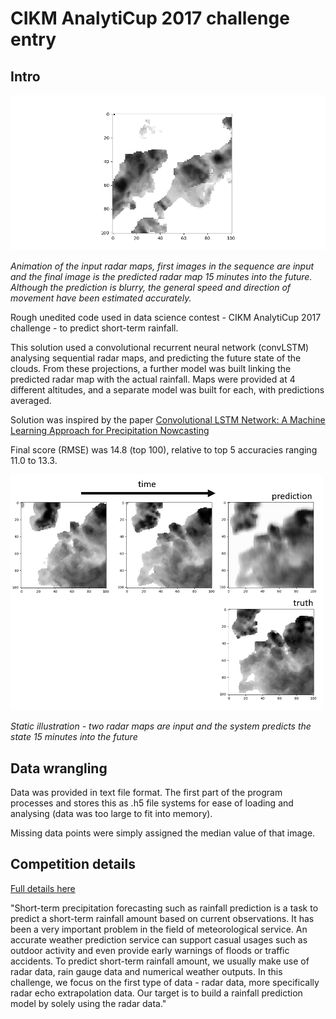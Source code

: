 # CIKM AnalytiCup 2017 challenge entry

## Intro

<img width="800" src="visual predmovie3.gif">

_Animation of the input radar maps, first images in the sequence are input and the final image is the predicted radar map 15 minutes into the future. Although the prediction is blurry, the general speed and direction of movement have been estimated accurately._

Rough unedited code used in data science contest - CIKM AnalytiCup 2017 challenge - to predict short-term rainfall. 

This solution used a convolutional recurrent neural network (convLSTM) analysing sequential radar maps, and predicting the future state of the clouds. From these projections, a further model was built linking the predicted radar map with the actual rainfall. Maps were provided at 4 different altitudes, and a separate model was built for each, with predictions averaged.

Solution was inspired by the paper [Convolutional LSTM Network: A Machine Learning Approach for Precipitation Nowcasting](https://arxiv.org/abs/1506.04214)

Final score (RMSE) was 14.8 (top 100), relative to top 5 accuracies ranging 11.0 to 13.3.

<img width="500" src="visual prediction.PNG">

_Static illustration - two radar maps are input and the system predicts the state 15 minutes into the future_

## Data wrangling

Data was provided in text file format. The first part of the program processes and stores this as .h5 file systems for ease of loading and analysing (data was too large to fit into memory).

Missing data points were simply assigned the median value of that image.

## Competition details

[Full details here](https://tianchi.aliyun.com/competition/information.htm?raceId=231596&_lang=en_US)

"Short-term precipitation forecasting such as rainfall prediction is a task to predict a short-term rainfall amount based on current observations. It has been a very important problem in the field of meteorological service. An accurate weather prediction service can support casual usages such as outdoor activity and even provide early warnings of floods or traffic accidents. To predict short-term rainfall amount, we usually make use of radar data, rain gauge data and numerical weather outputs. In this challenge, we focus on the first type of data - radar data, more specifically radar echo extrapolation data. Our target is to build a rainfall prediction model by solely using the radar data."



